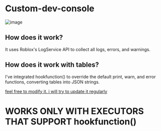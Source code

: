 # Custom-dev-console
![image](https://github.com/user-attachments/assets/4481ca88-28b5-43b6-870f-3c578ea0bf4f)

## How does it work?
It uses Roblox's LogService API to collect all logs, errors, and warnings.

## How does it work with tables?
I've integrated hookfunction() to override the default print, warn, and error functions, converting tables into JSON strings.

<ins> feel free to modify it. i will try to update it regularly </ins>


# <b> WORKS ONLY WITH EXECUTORS THAT SUPPORT hookfunction() </b>
